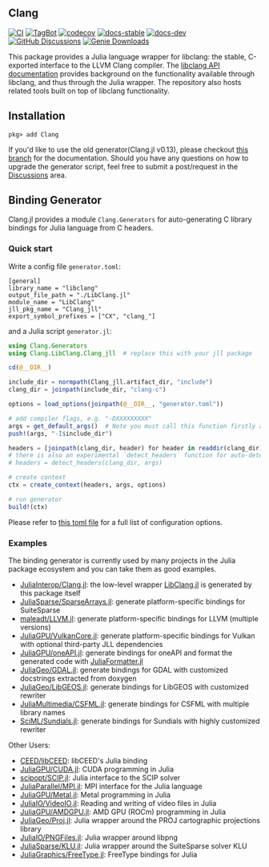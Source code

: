 ## Clang

[![CI](https://github.com/JuliaInterop/Clang.jl/actions/workflows/ci.yml/badge.svg)](https://github.com/JuliaInterop/Clang.jl/actions/workflows/ci.yml)
[![TagBot](https://github.com/JuliaInterop/Clang.jl/actions/workflows/TagBot.yml/badge.svg)](https://github.com/JuliaInterop/Clang.jl/actions/workflows/TagBot.yml)
[![codecov](https://codecov.io/gh/JuliaInterop/Clang.jl/branch/master/graph/badge.svg)](https://codecov.io/gh/JuliaInterop/Clang.jl)
[![docs-stable](https://img.shields.io/badge/docs-stable-blue.svg)](https://JuliaInterop.github.io/Clang.jl/stable)
[![docs-dev](https://img.shields.io/badge/docs-dev-blue.svg)](https://JuliaInterop.github.io/Clang.jl/dev)
[![GitHub Discussions](https://img.shields.io/github/discussions/JuliaInterop/Clang.jl)](https://github.com/JuliaInterop/Clang.jl/discussions)
[![Genie Downloads](https://shields.io/endpoint?url=https://pkgs.genieframework.com/api/v1/badge/Clang)](https://pkgs.genieframework.com?packages=Clang)

This package provides a Julia language wrapper for libclang: the stable, C-exported
interface to the LLVM Clang compiler. The [libclang API documentation](http://clang.llvm.org/doxygen/group__CINDEX.html)
provides background on the functionality available through libclang, and thus
through the Julia wrapper. The repository also hosts related tools built
on top of libclang functionality.

## Installation

```
pkg> add Clang
```

If you'd like to use the old generator(Clang.jl v0.13), please checkout [this branch](https://github.com/JuliaInterop/Clang.jl/tree/old-generator) for the documentation. Should you have any questions on how to upgrade the generator script, feel free to submit a post/request in the [Discussions](https://github.com/JuliaInterop/Clang.jl/discussions) area.

## Binding Generator

Clang.jl provides a module `Clang.Generators` for auto-generating C library bindings for Julia language from C headers.

### Quick start

Write a config file `generator.toml`:
```
[general]
library_name = "libclang"
output_file_path = "./LibClang.jl"
module_name = "LibClang"
jll_pkg_name = "Clang_jll"
export_symbol_prefixes = ["CX", "clang_"]
```

and a Julia script `generator.jl`:
```julia
using Clang.Generators
using Clang.LibClang.Clang_jll  # replace this with your jll package

cd(@__DIR__)

include_dir = normpath(Clang_jll.artifact_dir, "include")
clang_dir = joinpath(include_dir, "clang-c")

options = load_options(joinpath(@__DIR__, "generator.toml"))

# add compiler flags, e.g. "-DXXXXXXXXX"
args = get_default_args()  # Note you must call this function firstly and then append your own flags
push!(args, "-I$include_dir")

headers = [joinpath(clang_dir, header) for header in readdir(clang_dir) if endswith(header, ".h")]
# there is also an experimental `detect_headers` function for auto-detecting top-level headers in the directory
# headers = detect_headers(clang_dir, args)

# create context
ctx = create_context(headers, args, options)

# run generator
build!(ctx)
```

Please refer to [this toml file](https://github.com/JuliaInterop/Clang.jl/blob/master/gen/generator.toml) for a full list of configuration options.

### Examples

The binding generator is currently used by many projects in the Julia package ecosystem and you can take them as good examples.

- [JuliaInterop/Clang.jl](https://github.com/JuliaInterop/Clang.jl): the low-level wrapper [LibClang.jl](./lib/14/LibClang.jl) is generated by this package itself
- [JuliaSparse/SparseArrays.jl](https://github.com/JuliaSparse/SparseArrays.jl): generate platform-specific bindings for SuiteSparse
- [maleadt/LLVM.jl](https://github.com/maleadt/LLVM.jl): generate platform-specific bindings for LLVM (multiple versions)
- [JuliaGPU/VulkanCore.jl](https://github.com/JuliaGPU/VulkanCore.jl): generate platform-specific bindings for Vulkan with optional third-party JLL dependencies
- [JuliaGPU/oneAPI.jl](https://github.com/JuliaGPU/oneAPI.jl): generate bindings for oneAPI and format the generated code with [JuliaFormatter.jl](https://github.com/domluna/JuliaFormatter.jl)
- [JuliaGeo/GDAL.jl](https://github.com/JuliaGeo/GDAL.jl): generate bindings for GDAL with customized docstrings extracted from doxygen
- [JuliaGeo/LibGEOS.jl](https://github.com/JuliaGeo/LibGEOS.jl): generate bindings for LibGEOS with customized rewriter
- [JuliaMultimedia/CSFML.jl](https://github.com/JuliaMultimedia/CSFML.jl): generate bindings for CSFML with multiple library names
- [SciML/Sundials.jl](https://github.com/SciML/Sundials.jl): generate bindings for Sundials with highly customized rewriter

Other Users:
- [CEED/libCEED](https://github.com/CEED/libCEED): libCEED's Julia binding
- [JuliaGPU/CUDA.jl](https://github.com/JuliaGPU/CUDA.jl): CUDA programming in Julia
- [scipopt/SCIP.jl](https://github.com/scipopt/SCIP.jl): Julia interface to the SCIP solver
- [JuliaParallel/MPI.jl](https://github.com/JuliaParallel/MPI.jl): MPI interface for the Julia language
- [JuliaGPU/Metal.jl](https://github.com/JuliaGPU/Metal.jl): Metal programming in Julia
- [JuliaIO/VideoIO.jl](https://github.com/JuliaIO/VideoIO.jl): Reading and writing of video files in Julia
- [JuliaGPU/AMDGPU.jl](https://github.com/JuliaGPU/AMDGPU.jl): AMD GPU (ROCm) programming in Julia
- [JuliaGeo/Proj.jl](https://github.com/JuliaGeo/Proj.jl): Julia wrapper around the PROJ cartographic projections library
- [JuliaIO/PNGFiles.jl](https://github.com/JuliaIO/PNGFiles.jl): Julia wrapper around libpng
- [JuliaSparse/KLU.jl](https://github.com/JuliaSparse/KLU.jl): Julia wrapper around the SuiteSparse solver KLU
- [JuliaGraphics/FreeType.jl](https://github.com/JuliaGraphics/FreeType.jl): FreeType bindings for Julia



